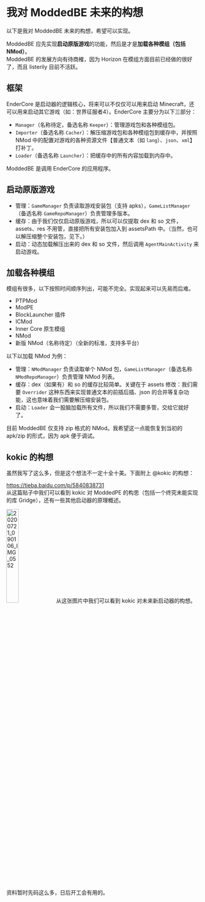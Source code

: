 # 我对 ModdedBE 未来的构想
以下是我对 ModdedBE 未来的构想，希望可以实现。  

ModdedBE 应先实现**启动原版游戏**的功能，然后是才是**加载各种模组（包括 NMod）**。  
ModdedBE 的发展方向有待商榷，因为 Horizon 在模组方面目前已经做的很好了，而且 listerily 目前不活跃。  

## 框架
EnderCore 是启动器的逻辑核心，将来可以不仅仅可以用来启动 Minecraft，还可以用来启动其它游戏（如：世界征服者4）。EnderCore 主要分为以下三部分：  
 - `Manager`（名称待定，备选名称 `Keeper`）：管理游戏包和各种模组包。
 - `Importer`（备选名称 `Cacher`）：解压缩游戏包和各种模组包到缓存中，并按照 NMod 中的配置对游戏的各种资源文件【普通文本（如 `lang`）、`json`、`xml`】打补丁。
 - `Loader`（备选名称 `Launcher`）：把缓存中的所有内容加载到内存中。

ModdedBE 是调用 EnderCore 的应用程序。  

## 启动原版游戏
 - 管理：`GameManager` 负责读取游戏安装包（支持 apks），`GameListManager`（备选名称 `GameRepoManager`）负责管理多版本。
 - 缓存：由于我们仅仅启动原版游戏，所以可以仅提取 dex 和 so 文件，assets、res 不用管，直接把所有安装包加入到 assetsPath 中。（当然，也可以解压缩整个安装包，见下。）
 - 启动：动态加载解压出来的 dex 和 so 文件，然后调用 `AgentMainActivity` 来启动游戏。

## 加载各种模组
模组有很多，以下按照时间顺序列出，可能不完全。实现起来可以先易而后难。  
 - PTPMod
 - ModPE
 - BlockLauncher 插件
 - ICMod
 - Inner Core 原生模组
 - NMod
 - 新版 NMod（名称待定）（全新的标准，支持多平台）

以下以加载 NMod 为例：  
 - 管理：`NModManager` 负责读取单个 NMod 包，`GameListManager`（备选名称 `NModRepoManager`）负责管理 NMod 列表。
 - 缓存：dex（如果有）和 so 的缓存比较简单。关键在于 assets 修改：我们需要 `Overrider` 这种东西来实现普通文本的前插后插、json 的合并等复杂功能，这也意味着我们需要解压缩安装包。
 - 启动：`Loader` 会一股脑加载所有文件，所以我们不需要多管，交给它就好了。

目前 ModdedBE 仅支持 zip 格式的 NMod。我希望这一点能恢复到当初的 apk/zip 的形式，因为 apk 便于调试。  

## kokic 的构想
虽然我写了这么多，但是这个想法不一定十全十美。下面附上 @kokic 的构想：

https://tieba.baidu.com/p/5840838731  
从这篇贴子中我们可以看到 kokic 对 ModdedPE 的构思（包括一个终究未能实现的库 Gridge），还有一些其他启动器的原理概述。

<img src="https://user-images.githubusercontent.com/66164427/164977409-1604f4c5-d333-4585-a552-677901dac8ad.PNG" width="25%" alt="20200721_090106_IMG_0552" />  
<!-- ![20200721_090106_IMG_0552](https://user-images.githubusercontent.com/66164427/164977409-1604f4c5-d333-4585-a552-677901dac8ad.PNG) -->
从这张图片中我们可以看到 kokic 对未来新启动器的构想。

资料暂时先码这么多，日后开工会有用的。
